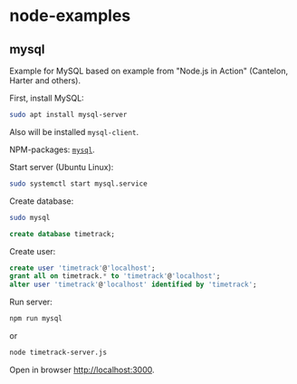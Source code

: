 # node-examples

## mysql

Example for MySQL based on example from "Node.js in Action" (Cantelon, Harter and others).

First, install MySQL:

``` sh
sudo apt install mysql-server
```

Also will be installed `mysql-client`.

NPM-packages: [`mysql`](https://github.com/mysqljs/mysql).

Start server (Ubuntu Linux):

``` bash
sudo systemctl start mysql.service
```

Create database:

``` bash
sudo mysql
```

``` sql
create database timetrack;
```

Create user:

``` sql
create user 'timetrack'@'localhost';
grant all on timetrack.* to 'timetrack'@'localhost';
alter user 'timetrack'@'localhost' identified by 'timetrack';
```

Run server:

``` bash
npm run mysql
```

or

``` bash
node timetrack-server.js
```

Open in browser <http://localhost:3000>.

